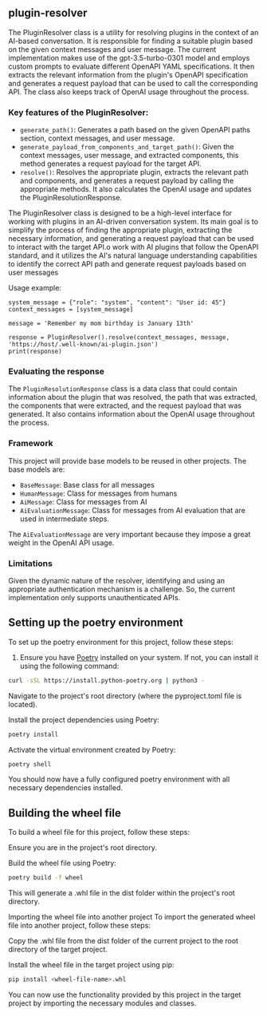 ## plugin-resolver

The PluginResolver class is a utility for resolving plugins in the context of an AI-based conversation. It is responsible for finding a suitable plugin based on the given context messages and user message. The current implementation makes use of the gpt-3.5-turbo-0301 model and employs custom prompts to evaluate different OpenAPI YAML specifications. It then extracts the relevant information from the plugin's OpenAPI specification and generates a request payload that can be used to call the corresponding API. The class also keeps track of OpenAI usage throughout the process.

### Key features of the PluginResolver:

* `generate_path()`: Generates a path based on the given OpenAPI paths section, context messages, and user message.
* `generate_payload_from_components_and_target_path()`: Given the context messages, user message, and extracted components, this method generates a request payload for the target API.
* `resolve()`: Resolves the appropriate plugin, extracts the relevant path and components, and generates a request payload by calling the appropriate methods. It also calculates the OpenAI usage and updates the PluginResolutionResponse.

The PluginResolver class is designed to be a high-level interface for working with plugins in an AI-driven conversation system. Its main goal is to simplify the process of finding the appropriate plugin, extracting the necessary information, and generating a request payload that can be used to interact with the target API.o work with AI plugins that follow the OpenAPI standard, and it utilizes the AI's natural language understanding capabilities to identify the correct API path and generate request payloads based on user messages

Usage example:

```
system_message = {"role": "system", "content": "User id: 45"}
context_messages = [system_message]

message = 'Remember my mom birthday is January 13th'

response = PluginResolver().resolve(context_messages, message, 'https://host/.well-known/ai-plugin.json')
print(response)
```

### Evaluating the response

The `PluginResolutionResponse` class is a data class that could contain information about the plugin that was resolved, 
the path that was extracted, the components that were extracted, and the request payload that was generated. It also contains information about the OpenAI usage throughout the process.


### Framework

This project will provide base models to be reused in other projects. 
The base models are:

* `BaseMessage`: Base class for all messages
* `HumanMessage`: Class for messages from humans
* `AiMessage`: Class for messages from AI
* `AiEvaluationMessage`: Class for messages from AI evaluation that are used in intermediate steps. 

The `AiEvaluationMessage` are very important because they impose a great weight in the OpenAI API usage.



### Limitations

Given the dynamic nature of the resolver, identifying and using an appropriate authentication mechanism is a challenge.
So, the current implementation only supports unauthenticated APIs.

## Setting up the poetry environment

To set up the poetry environment for this project, follow these steps:

1. Ensure you have [Poetry](https://python-poetry.org/) installed on your system. If not, you can install it using the following command:

```bash
curl -sSL https://install.python-poetry.org | python3 -
```

Navigate to the project's root directory (where the pyproject.toml file is located).

Install the project dependencies using Poetry:
    
```bash
poetry install
```

Activate the virtual environment created by Poetry:

```bash
poetry shell
```

You should now have a fully configured poetry environment with all necessary dependencies installed.

## Building the wheel file
To build a wheel file for this project, follow these steps:

Ensure you are in the project's root directory.

Build the wheel file using Poetry:
```bash
poetry build -f wheel
```

This will generate a .whl file in the dist folder within the project's root directory.

Importing the wheel file into another project
To import the generated wheel file into another project, follow these steps:

Copy the .whl file from the dist folder of the current project to the root directory of the target project.

Install the wheel file in the target project using pip:
```bash
pip install <wheel-file-name>.whl
```

You can now use the functionality provided by this project in the target project by importing the necessary modules and classes.

